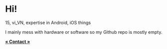 # Hi!

15, vi_VN, expertise in Android, iOS things

I mainly mess with hardware or software so my Github repo is mostly empty.

[**« Contact »**](https://netzty.github.io)

